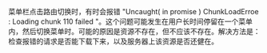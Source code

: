 菜单栏点击路由切换时，有时会报错 "Uncaught( in promise ) ChunkLoadErroe : Loading chunk 110 failed "。这个问题可能发生在用户长时间停留在一个菜单内，然后切换菜单时。可能的原因是资源不存在，但不应该不存在。解决方法是：检查报错的请求是否能下载下来，以及服务器上该资源是否还健在。
